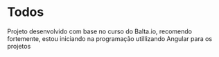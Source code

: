 # Todos
Projeto desenvolvido com base no curso do Balta.io, recomendo fortemente, estou iniciando na programação utillizando Angular para os projetos

